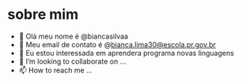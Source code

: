 # sobre mim

- 👋 Olá meu nome é @biancasilvaa
- 👀 Meu email de contato é @bianca.lima30@escola.pr.gov.br
- 🌱 Eu estou interessada em aprendera programa novas linguagens
- 💞️ I’m looking to collaborate on ...
- 📫 How to reach me ...

<!---
biancasilvaa/biancasilvaa is a ✨ special ✨ repository because its `README.md` (this file) appears on your GitHub profile.
You can click the Preview link to take a look at your changes.
--->
